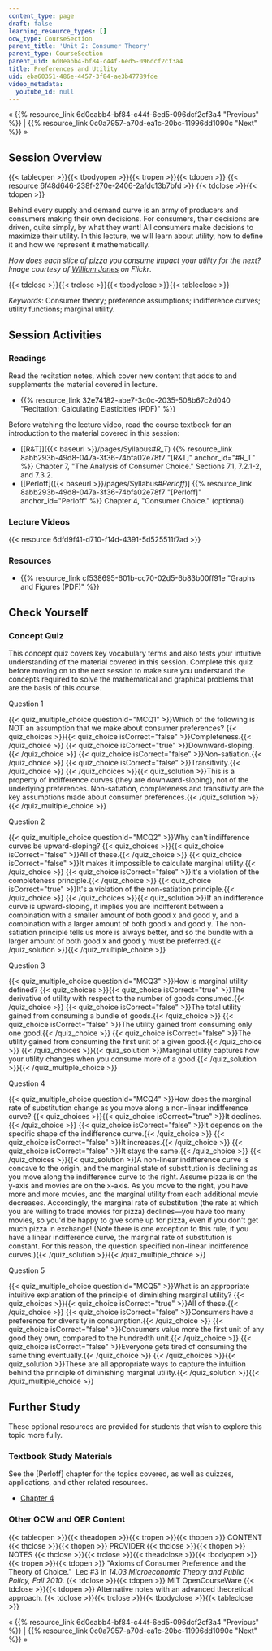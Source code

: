```yaml
---
content_type: page
draft: false
learning_resource_types: []
ocw_type: CourseSection
parent_title: 'Unit 2: Consumer Theory'
parent_type: CourseSection
parent_uid: 6d0eabb4-bf84-c44f-6ed5-096dcf2cf3a4
title: Preferences and Utility
uid: eba60351-486e-4457-3f84-ae3b47789fde
video_metadata:
  youtube_id: null
---
```

« {{% resource_link 6d0eabb4-bf84-c44f-6ed5-096dcf2cf3a4 "Previous" %}} | {{% resource_link 0c0a7957-a70d-ea1c-20bc-11996dd1090c "Next" %}} »

## Session Overview

{{< tableopen >}}{{< tbodyopen >}}{{< tropen >}}{{< tdopen >}}
{{< resource 6f48d646-238f-270e-2406-2afdc13b7bfd >}}
{{< tdclose >}}{{< tdopen >}}

Behind every supply and demand curve is an army of producers and consumers making their own decisions. For consumers, their decisions are driven, quite simply, by what they want! All consumers make decisions to maximize their utility. In this lecture, we will learn about utility, how to define it and how we represent it mathematically.

_How does each slice of pizza you consume impact your utility for the next? Image courtesy of_ [_William Jones_](http://www.flickr.com/photos/fritish/3357925979/) _on Flickr_.

{{< tdclose >}}{{< trclose >}}{{< tbodyclose >}}{{< tableclose >}}

_Keywords_: Consumer theory; preference assumptions; indifference curves; utility functions; marginal utility.

## Session Activities

### Readings

Read the recitation notes, which cover new content that adds to and supplements the material covered in lecture.

- {{% resource_link 32e74182-abe7-3c0c-2035-508b67c2d040 "Recitation: Calculating Elasticities (PDF)" %}}

Before watching the lecture video, read the course textbook for an introduction to the material covered in this session:

- \[\[R&T\]\]({{< baseurl >}}/pages/Syllabus#_R\_T_) {{% resource_link 8abb293b-49d8-047a-3f36-74bfa02e78f7 "[R&T]" anchor_id="#R_T" %}} Chapter 7, "The Analysis of Consumer Choice." Sections 7.1, 7.2.1-2, and 7.3.2.
- \[\[Perloff\]({{< baseurl >}}/pages/Syllabus#_Perloff_)\] {{% resource_link 8abb293b-49d8-047a-3f36-74bfa02e78f7 "[Perloff]" anchor_id="Perloff" %}} Chapter 4, "Consumer Choice." (optional)

### Lecture Videos

{{< resource 6dfd9f41-d710-f14d-4391-5d525511f7ad >}}

### Resources

- {{% resource_link cf538695-601b-cc70-02d5-6b83b00ff91e "Graphs and Figures (PDF)" %}}

## Check Yourself

### Concept Quiz

This concept quiz covers key vocabulary terms and also tests your intuitive understanding of the material covered in this session. Complete this quiz before moving on to the next session to make sure you understand the concepts required to solve the mathematical and graphical problems that are the basis of this course.

Question 1

{{< quiz_multiple_choice questionId="MCQ1" >}}Which of the following is NOT an assumption that we make about consumer preferences? {{< quiz_choices >}}{{< quiz_choice isCorrect="false" >}}Completeness.{{< /quiz_choice >}} {{< quiz_choice isCorrect="true" >}}Downward-sloping.{{< /quiz_choice >}} {{< quiz_choice isCorrect="false" >}}Non-satiation.{{< /quiz_choice >}} {{< quiz_choice isCorrect="false" >}}Transitivity.{{< /quiz_choice >}} {{< /quiz_choices >}}{{< quiz_solution >}}This is a property of indifference curves (they are downward-sloping), not of the underlying preferences. Non-satiation, completeness and transitivity are the key assumptions made about consumer preferences.{{< /quiz_solution >}}{{< /quiz_multiple_choice >}}

Question 2

{{< quiz_multiple_choice questionId="MCQ2" >}}Why can't indifference curves be upward-sloping? {{< quiz_choices >}}{{< quiz_choice isCorrect="false" >}}All of these.{{< /quiz_choice >}} {{< quiz_choice isCorrect="false" >}}It makes it impossible to calculate marginal utility.{{< /quiz_choice >}} {{< quiz_choice isCorrect="false" >}}It's a violation of the completeness principle.{{< /quiz_choice >}} {{< quiz_choice isCorrect="true" >}}It's a violation of the non-satiation principle.{{< /quiz_choice >}} {{< /quiz_choices >}}{{< quiz_solution >}}If an indifference curve is upward-sloping, it implies you are indifferent between a combination with a smaller amount of both good x and good y, and a combination with a larger amount of both good x and good y. The non-satiation principle tells us more is always better, and so the bundle with a larger amount of both good x and good y must be preferred.{{< /quiz_solution >}}{{< /quiz_multiple_choice >}}

Question 3

{{< quiz_multiple_choice questionId="MCQ3" >}}How is marginal utility defined? {{< quiz_choices >}}{{< quiz_choice isCorrect="true" >}}The derivative of utility with respect to the number of goods consumed.{{< /quiz_choice >}} {{< quiz_choice isCorrect="false" >}}The total utility gained from consuming a bundle of goods.{{< /quiz_choice >}} {{< quiz_choice isCorrect="false" >}}The utility gained from consuming only one good.{{< /quiz_choice >}} {{< quiz_choice isCorrect="false" >}}The utility gained from consuming the first unit of a given good.{{< /quiz_choice >}} {{< /quiz_choices >}}{{< quiz_solution >}}Marginal utility captures how your utility changes when you consume more of a good.{{< /quiz_solution >}}{{< /quiz_multiple_choice >}}

Question 4

{{< quiz_multiple_choice questionId="MCQ4" >}}How does the marginal rate of substitution change as you move along a non-linear indifference curve? {{< quiz_choices >}}{{< quiz_choice isCorrect="true" >}}It declines.{{< /quiz_choice >}} {{< quiz_choice isCorrect="false" >}}It depends on the specific shape of the indifference curve.{{< /quiz_choice >}} {{< quiz_choice isCorrect="false" >}}It increases.{{< /quiz_choice >}} {{< quiz_choice isCorrect="false" >}}It stays the same.{{< /quiz_choice >}} {{< /quiz_choices >}}{{< quiz_solution >}}A non-linear indifference curve is concave to the origin, and the marginal state of substitution is declining as you move along the indifference curve to the right. Assume pizza is on the y-axis and movies are on the x-axis. As you move to the right, you have more and more movies, and the marginal utility from each additional movie decreases. Accordingly, the marginal rate of substitution (the rate at which you are willing to trade movies for pizza) declines—you have too many movies, so you'd be happy to give some up for pizza, even if you don't get much pizza in exchange! (Note there is one exception to this rule; if you have a linear indifference curve, the marginal rate of substitution is constant. For this reason, the question specified non-linear indifference curves.){{< /quiz_solution >}}{{< /quiz_multiple_choice >}}

Question 5

{{< quiz_multiple_choice questionId="MCQ5" >}}What is an appropriate intuitive explanation of the principle of diminishing marginal utility? {{< quiz_choices >}}{{< quiz_choice isCorrect="true" >}}All of these.{{< /quiz_choice >}} {{< quiz_choice isCorrect="false" >}}Consumers have a preference for diversity in consumption.{{< /quiz_choice >}} {{< quiz_choice isCorrect="false" >}}Consumers value more the first unit of any good they own, compared to the hundredth unit.{{< /quiz_choice >}} {{< quiz_choice isCorrect="false" >}}Everyone gets tired of consuming the same thing eventually.{{< /quiz_choice >}} {{< /quiz_choices >}}{{< quiz_solution >}}These are all appropriate ways to capture the intuition behind the principle of diminishing marginal utility.{{< /quiz_solution >}}{{< /quiz_multiple_choice >}}

## Further Study

These optional resources are provided for students that wish to explore this topic more fully.

### Textbook Study Materials

See the \[Perloff\] chapter for the topics covered, as well as quizzes, applications, and other related resources.

- [Chapter 4](http://faculty.bcitbusiness.ca/KevinW/6500/Perloff/04M_Perloff_8008884_02_Micro_C04.pdf)

### Other OCW and OER Content

{{< tableopen >}}{{< theadopen >}}{{< tropen >}}{{< thopen >}}
CONTENT
{{< thclose >}}{{< thopen >}}
PROVIDER
{{< thclose >}}{{< thopen >}}
NOTES
{{< thclose >}}{{< trclose >}}{{< theadclose >}}{{< tbodyopen >}}{{< tropen >}}{{< tdopen >}}
"Axioms of Consumer Preference and the Theory of Choice."  Lec #3 in _14.03 Microeconomic Theory and Public Policy, Fall 2010_.
{{< tdclose >}}{{< tdopen >}}
MIT OpenCourseWare
{{< tdclose >}}{{< tdopen >}}
Alternative notes with an advanced theoretical approach.
{{< tdclose >}}{{< trclose >}}{{< tbodyclose >}}{{< tableclose >}}

« {{% resource_link 6d0eabb4-bf84-c44f-6ed5-096dcf2cf3a4 "Previous" %}} | {{% resource_link 0c0a7957-a70d-ea1c-20bc-11996dd1090c "Next" %}} »